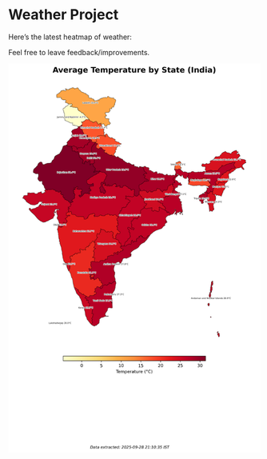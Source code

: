 # Weather Project

Here’s the latest heatmap of weather:

Feel free to leave feedback/improvements.

![India Heatmap](docs/assets/india_heatmap.png?v=D956F5)
